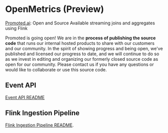 # OpenMetrics (Preview)
[Promoted.ai](http://promoted.ai): Open and Source Available streaming joins and aggregates using Flink

Promoted is going open! We are in the **process of publishing the source code** that runs our internal hosted products to share with our customers and our community. In the spirit of showing progress and being open, we've published and licensed our progress to date, and we will continue to do so as we invest in editing and organizing our formerly closed source code as open for our community. Please contact us if you have any questions or would like to collaborate or use this source code.

## Event API

[Event API README](api/README.md) 

## Flink Ingestion Pipeline

[Flink Ingestion Pipeline README](pipeline/README.md).
